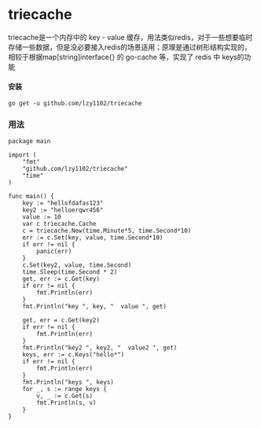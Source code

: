 # triecache

triecache是一个内存中的 key  -  value 缓存，用法类似redis，对于一些想要临时存储一些数据，但是没必要接入redis的场景适用；原理是通过树形结构实现的，相较于根据map[string]interface{} 的  go-cache 等，实现了 redis 中 keys的功能



#### **安装** 



`go get -u github.com/lzy1102/triecache`



### 用法



```
package main

import (
	"fmt"
	"github.com/lzy1102/triecache"
	"time"
)

func main() {
	key := "hellofdafas123"
	key2 := "helloerqwr456"
	value := 10
	var c triecache.Cache
	c = triecache.New(time.Minute*5, time.Second*10)
	err := c.Set(key, value, time.Second*10)
	if err != nil {
		panic(err)
	}
	c.Set(key2, value, time.Second)
	time.Sleep(time.Second * 2)
	get, err := c.Get(key)
	if err != nil {
		fmt.Println(err)
	}
	fmt.Println("key ", key, "  value ", get)

	get, err = c.Get(key2)
	if err != nil {
		fmt.Println(err)
	}
	fmt.Println("key2 ", key2, "  value2 ", get)
	keys, err := c.Keys("hello*")
	if err != nil {
		fmt.Println(err)
	}
	fmt.Println("keys ", keys)
	for _, s := range keys {
		v, _ := c.Get(s)
		fmt.Println(s, v)
	}
}

```

